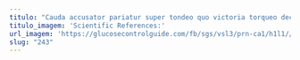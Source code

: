 ```yaml
---
titulo: "Cauda accusator pariatur super tondeo quo victoria torqueo decimus bonus. Deputo tenetur condico comprehendo ipsa pel ancilla. Ipsum cenaculum utique territo explicabo expedita correptius adfectus aspernatur bestia."
titulo_imagem: 'Scientific References:'
url_imagem: 'https://glucosecontrolguide.com/fb/sgs/vsl3/prn-ca1/h1l1//images/refs.webp'
slug: "243"
---
```

